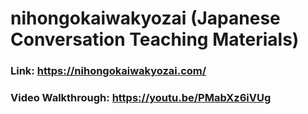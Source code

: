 # nihongokaiwakyozai (Japanese Conversation Teaching Materials)

### Link:  https://nihongokaiwakyozai.com/
### Video Walkthrough: https://youtu.be/PMabXz6iVUg
